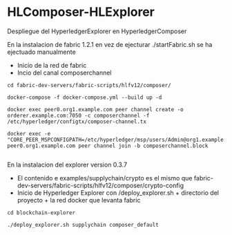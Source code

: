 # HLComposer-HLExplorer
Despliegue del HyperledgerExplorer en HyperledgerComposer

En la instalacion de fabric 1.2.1 en vez de ejecturar ./startFabric.sh se ha ejectuado manualmente 

* Inicio de la red de fabric
* Incio del canal composerchannel

```
cd fabric-dev-servers/fabric-scripts/hlfv12/composer/

docker-compose -f docker-compose.yml --build up -d

docker exec peer0.org1.example.com peer channel create -o orderer.example.com:7050 -c composerchannel -f /etc/hyperledger/configtx/composer-channel.tx

docker exec -e "CORE_PEER_MSPCONFIGPATH=/etc/hyperledger/msp/users/Admin@org1.example.com/msp" peer0.org1.example.com peer channel join -b composerchannel.block


```

En la instalacion del explorer version 0.3.7

* El contenido e examples/supplychain/crypto es el mismo que fabric-dev-servers/fabric-scripts/hlfv12/composer/crypto-config
* Inicio de Hyperledger Explorer con /deploy_explorer.sh + directorio del proyecto + la red docker que levanta fabric

```
cd blockchain-explorer

./deploy_explorer.sh supplychain composer_default


```
